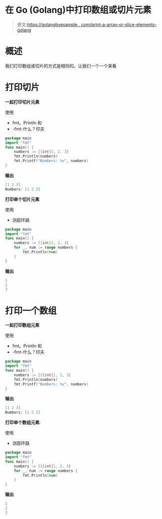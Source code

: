# 在 Go (Golang)中打印数组或切片元素

> 原文:[https://golangbyexample . com/print-a-array-or-slice-elements-golang](https://golangbyexample.com/print-an-array-or-slice-elements-golang)

# **概述**

我们打印数组或切片的方式是相同的。让我们一个一个来看

# **打印切片**

**一起打印切片元素**

使用

*   fmt。Println 和
*   -fmt-什么？印夫

```go
package main
import "fmt"
func main() {
    numbers := []int{1, 2, 3}
    fmt.Println(numbers)
    fmt.Printf("Numbers: %v", numbers)
}
```

**输出**

```go
[1 2 3]
Numbers: [1 2 3]
```

**打印单个切片元素**

使用

*   测距环路

```go
package main
import "fmt"
func main() {
    numbers := []int{1, 2, 3}
    for _, num := range numbers {
        fmt.Println(num)
    }
}
```

**输出**

```go
1
2
3
```

# **打印一个数组**

**一起打印数组元素**

使用

*   fmt。Println 和
*   -fmt-什么？印夫

```go
package main
import "fmt"
func main() {
    numbers := [3]int{1, 2, 3}
    fmt.Println(numbers)
    fmt.Printf("Numbers: %v", numbers)
}
```

**输出**

```go
[1 2 3]
Numbers: [1 2 3]
```

**打印单个数组元素**:

使用

*   测距环路

```go
package main
import "fmt"
func main() {
    numbers := [3]int{1, 2, 3}
    for _, num := range numbers {
        fmt.Println(num)
    }
}
```

**输出**

```go
1
2
3
```